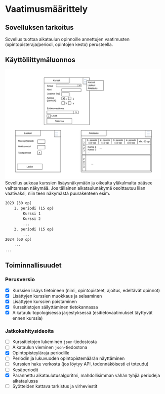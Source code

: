 # Vaatimusmäärittely

## Sovelluksen tarkoitus

Sovellus tuottaa aikataulun opinnoille annettujen vaatimusten (opintopisteraja/periodi, opintojen kesto) perusteella.

## Käyttöliittymäluonnos

![Sovelluksen käyttöliittymäluonnos](kuvat/kayttoliittymahahmotelma.svg)
Sovellus aukeaa kurssien lisäysnäkymään ja oikealta yläkulmalta pääsee vaihtamaan näkymää.
Jos tällainen aikataulunäkymä osoittautuu liian vaativaksi, niin teen näkymästä puurakenteen esim.

```txt
2023 (30 op)
    1. periodi (15 op)
        Kurssi 1
        Kurssi 2
        ...
    2. periodi (15 op)
        ...
2024 (60 op)
    ...
...
```

## Toiminnallisuudet

### Perusversio

- [x] Kurssien lisäys tietoineen (nimi, opintopisteet, ajoitus, edeltävät opinnot)
- [x] Lisättyjen kurssien muokkaus ja selaaminen
- [x] Lisättyjen kurssien poistaminen
- [x] Kurssitietojen säilyttäminen tietokannassa
- [x] Aikataulu topologisessa järjestyksessä (esitietovaatimukset täyttyvät ennen kurssia)

### Jatkokehitysideoita

- [ ] Kurssitietojen lukeminen `json`-tiedostosta
- [ ] Aikataulun vieminen `json`-tiedostona
- [x] Opintopisteyläraja periodille
- [ ] Periodin ja lukuvuoden opintopistemäärän näyttäminen
- [ ] Kurssien haku verkosta (jos löytyy API, todennäköisesti ei toteudu)
- [ ] Kesäperiodit
- [x] Parannettu aikataulutusalgoritmi, mahdollisimman vähän tyhjiä periodeja aikataulussa
- [ ] Syötteiden kattava tarkistus ja virheviestit
